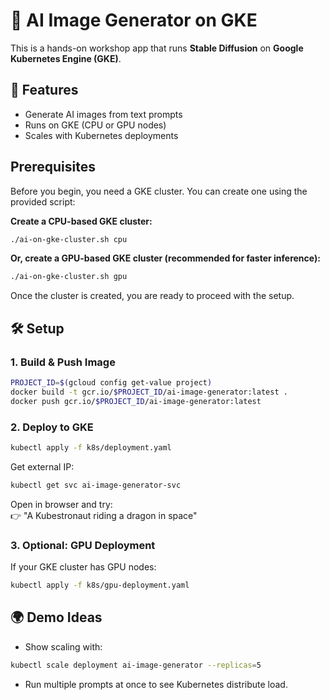 # 🎨 AI Image Generator on GKE

This is a hands-on workshop app that runs **Stable Diffusion** on **Google Kubernetes Engine (GKE)**.

## 🚀 Features
- Generate AI images from text prompts
- Runs on GKE (CPU or GPU nodes)
- Scales with Kubernetes deployments

## Prerequisites

Before you begin, you need a GKE cluster. You can create one using the provided script:

**Create a CPU-based GKE cluster:**
```bash
./ai-on-gke-cluster.sh cpu
```

**Or, create a GPU-based GKE cluster (recommended for faster inference):**
```bash
./ai-on-gke-cluster.sh gpu
```
Once the cluster is created, you are ready to proceed with the setup.

## 🛠 Setup

### 1. Build & Push Image
```bash
PROJECT_ID=$(gcloud config get-value project)
docker build -t gcr.io/$PROJECT_ID/ai-image-generator:latest .
docker push gcr.io/$PROJECT_ID/ai-image-generator:latest
```

### 2. Deploy to GKE
```bash
kubectl apply -f k8s/deployment.yaml
```

Get external IP:
```bash
kubectl get svc ai-image-generator-svc
```

Open in browser and try:  
👉 "A Kubestronaut riding a dragon in space"

### 3. Optional: GPU Deployment
If your GKE cluster has GPU nodes:
```bash
kubectl apply -f k8s/gpu-deployment.yaml
```

## 🌍 Demo Ideas
- Show scaling with:
```bash
kubectl scale deployment ai-image-generator --replicas=5
```
- Run multiple prompts at once to see Kubernetes distribute load.